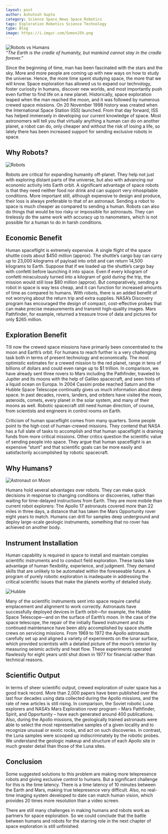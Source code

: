 ```yaml
---
layout: post
author: Ashutosh Gupta
category: Science Space_News Space_Robotics
tags: Exploration Robotics Science Technology
type: Blog
image: https://i.imgur.com/SomxnJ5h.png
---
```


![Robots vs Humans](https://i.imgur.com/SomxnJ5h.png)\
*“The Earth is the cradle of humanity, but mankind cannot stay in the cradle forever.”*

Since the beginning of time, man has been fascinated with the stars and the sky. More and more people are coming up with new ways on how to study the universe. Hence, the more time spent studying space, the more that we will know. Space exploration has allowed us to expand our technology, foster curiosity in humans, discover new worlds, and most importantly push even further to find life on a new planet. Historically, space exploration leaped when the man reached the moon, and it was followed by numerous crewed space missions. On 20 November 1998 history was created when the International Space Station (ISS) launched. From that day forward, ISS has helped immensely in developing our current knowledge of space. Most astronomers will tell you that virtually anything a human can do on another planet, a robot can do, only cheaper and without the risk of losing a life, so lately there has been increased support for sending exclusive robots in space.

## Why Robots?

![Robots](https://i.imgur.com/jXGGIrwh.png)

Robots are critical for expanding humanity off-planet. They help not just with exploring distant parts of the universe, but also with advancing our economic activity into Earth orbit. A significant advantage of space robots is that they need neither food nor drink and can support very inhospitable conditions. More important still, although expensive to design and produce, their loss is always preferable to that of an astronaut. Sending a robot to space is much cheaper as compared to sending a human. Robots can also do things that would be too risky or impossible for astronauts. They can tirelessly do the same work with accuracy up to nanometers, which is not possible for a human to do in harsh conditions.

## Economic Benefit

Human spaceflight is extremely expensive. A single flight of the space shuttle costs about $450 million (approx). The shuttle’s cargo bay can carry up to 23,000 kilograms of payload into orbit and can return 14,500 kilograms to Earth. Suppose that if we loaded up the shuttle’s cargo bay with confetti before launching it into space. Even if every kilogram of confetti miraculously turned into a kilogram of gold during the trip, the mission would still lose $80 million (approx). But comparatively, sending a robot in space is way less cheap, and it can function for increased amounts of time as compared to humans. With robots, there is an added benefit of not worrying about the return trip and extra supplies. NASA’s Discovery program has encouraged the design of compact, cost-effective probes that can make precise measurements and transmit high-quality images. Mars Pathfinder, for example, returned a treasure trove of data and pictures for only $265 million.

## Exploration Benefit

Till now the crewed space missions have primarily been concentrated to the moon and Earth’s orbit. For humans to reach further is a very challenging task both in terms of present technology and economically. The most optimistic estimates for a crewed mission to the red planet, range in tens of billions of dollars and could even range up to $1 trillion. In comparison, we have already sent three rovers to Mars including the Pathfinder, traveled to Jupiter and its moons with the help of Galileo spacecraft, and seen hints of a liquid ocean on Europa. In 2004 Cassini probe reached Saturn and the Hubble Space Telescope continually gives us much information about deep space. In past decades, rovers, landers, and orbiters have visited the moon, asteroids, comets, every planet in the solar system, and many of their moons as well. Robotic spacecraft still need human direction, of course, from scientists and engineers in control rooms on Earth.

Criticism of human spaceflight comes from many quarters. Some people point to the high cost of human-crewed missions. They contend that NASA has a full slate of tasks to accomplish and that human spaceflight is draining funds from more critical missions. Other critics question the scientific value of sending people into space. They argue that human spaceflight is an expensive “stunt” and that scientific goals can be more easily and satisfactorily accomplished by robotic spacecraft.

## Why Humans?

![Astronaut on Moon](https://i.imgur.com/P0RXW1Kh.png)

Humans hold several advantages over robots. They can make quick decisions in response to changing conditions or discoveries, rather than waiting for time-delayed instructions from Earth. They are more mobile than current robot explorers: The Apollo 17 astronauts covered more than 22 miles in three days, a distance that has taken the Mars Opportunity rover eight years to match. Humans can drill for samples deep underground and deploy large-scale geologic instruments, something that no rover has achieved on another body.

## Instrument Installation

Human capability is required in space to install and maintain complex scientific instruments and to conduct field exploration. These tasks take advantage of human flexibility, experience, and judgment. They demand skills that are unlikely to be automated within the foreseeable future. A program of purely robotic exploration is inadequate in addressing the critical scientific issues that make the planets worthy of detailed study.

![Hubble](https://i.imgur.com/OlJxZdmh.png)

Many of the scientific instruments sent into space require careful emplacement and alignment to work correctly. Astronauts have successfully deployed devices in Earth orbit—for example, the Hubble Space Telescope—and on the surface of Earth’s moon. In the case of the space telescope, the repair of the initially flawed instrument and its continued maintenance have been ably accomplished by space shuttle crews on servicing missions. From 1969 to 1972 the Apollo astronauts carefully set up and aligned a variety of experiments on the lunar surface, which provided scientists with a detailed picture of the moon’s interior by measuring seismic activity and heat flow. These experiments operated flawlessly for eight years until shut down in 1977 for financial rather than technical reasons.

## Scientific Output

In terms of sheer scientific output, crewed exploration of outer space has a good track record. More than 2,000 papers have been published over the last four decades using data collected during the Apollo missions, and the rate of new articles is still rising. In comparison, the Soviet robotic Luna explorers and NASA’s Mars Exploration rover program – Mars Pathfinder, Spirit, and Opportunity – have each generated around 400 publications. Also, during the Apollo missions, the geologically trained astronauts were able to select the most representative samples of a given locality and to recognize unusual or exotic rocks, and act on such discoveries. In contrast, the Luna samples were scooped up indiscriminately by the robotic probes. We understand the geologic makeup and structure of each Apollo site in much greater detail than those of the Luna sites.

## Conclusion

Some suggested solutions to this problem are making more telepresence robots and giving exclusive control to humans. But a significant challenge for this is the time latency. There is a time latency of 10 minutes between the Earth and Mars, making true telepresence very difficult. Also, no real-time imaging system developed to date can match human vision, which provides 20 times more resolution than a video screen.

There are still many challenges in making humans and robots work as partners for space exploration. So we could conclude that the battle between humans and robots for the starring role in the next chapter of space exploration is still unfinished.
